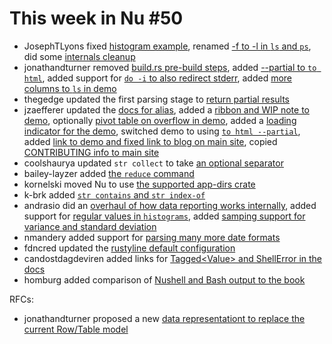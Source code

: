 # This week in Nu #50

- JosephTLyons fixed [histogram example](https://github.com/nushell/nushell/pull/2271), renamed [-f to -l in `ls` and `ps`](https://github.com/nushell/nushell/pull/2283), did some [internals cleanup](https://github.com/nushell/nushell/pull/2290)
- jonathandturner removed [build.rs pre-build steps](https://github.com/nushell/nushell/pull/2282), added [--partial to `to html`](https://github.com/nushell/nushell/pull/2291), added support for [`do -i` to also redirect stderr](https://github.com/nushell/nushell/pull/2309), added [more columns to `ls` in demo](https://github.com/nushell/demo/pull/55)
- thegedge updated the first parsing stage to [return partial results](https://github.com/nushell/nushell/pull/2284)
- jzaefferer updated the [docs for alias](https://github.com/nushell/nushell/pull/2285), added a [ribbon and WIP note to demo](https://github.com/nushell/demo/pull/48), optionally [pivot table on overflow in demo](https://github.com/nushell/demo/pull/49), added a [loading indicator for the demo](https://github.com/nushell/demo/pull/50), switched demo to using [`to html --partial`](https://github.com/nushell/demo/pull/54), added [link to demo and fixed link to blog on main site](https://github.com/nushell/nushell.github.io/pull/57), copied [CONTRIBUTING info to main site](https://github.com/nushell/nushell.github.io/pull/56)
- coolshaurya updated `str collect` to take [an optional separator](https://github.com/nushell/nushell/pull/2289)
- bailey-layzer added [the `reduce` command](https://github.com/nushell/nushell/pull/2292)
- kornelski moved Nu to use [the supported app-dirs crate](https://github.com/nushell/nushell/pull/2293)
- k-brk added [`str contains` and `str index-of`](https://github.com/nushell/nushell/pull/2298)
- andrasio did an [overhaul of how data reporting works internally](https://github.com/nushell/nushell/pull/2299), added support for [regular values in `histograms`](https://github.com/nushell/nushell/pull/2300), added [samping support for variance and standard deviation](https://github.com/nushell/nushell/pull/2310)
- nmandery added support for [parsing many more date formats](https://github.com/nushell/nushell/pull/2303)
- fdncred updated the [rustyline default configuration](https://github.com/nushell/nushell/pull/2305)
- candostdagdeviren added links for [Tagged\<Value\> and ShellError in the docs](https://github.com/nushell/contributor-book/pull/27)
- homburg added comparison of [Nushell and Bash output to the book](https://github.com/nushell/book/pull/118)

RFCs:

- jonathandturner proposed a new [data representationt to replace the current Row/Table model](https://github.com/nushell/rfcs/pull/3)
